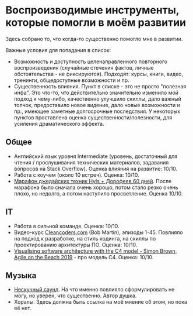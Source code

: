 # Воспроизводимые инструменты, которые помогли в моём развитии

Здесь собрано то, что когда-то существенно помогло мне в развитии.

Важные условия для попадания в список:

 * Возможность и доступность целенаправленного повторного  воспроизведения (случайные стечения фактов, личные обстоятельства - не фиксируются). Подходят: курсы, книги, видео, тренинги, общедоступные возможности и пр.
 * Существенность влияния. Пункт в списке - это не просто "полезная инфа". Это что-то, что действительно значительно изменило мой подход к чему-либо, качественно улучшило скиллы, дало важный толчок, предоставило новое видение, дало новые возможности и пр., имеющее заметные долгосрочные последствия. У некоторых пунктов проставлена оценка существенности/полезности, для усиления драматического эффекта.
 
## Общее

 * Английский язык уровня Intermediate (уровень, достаточный для чтения / прослушивания технических материалов, задавания вопросов на Stack Overflow). Оценка влияния на развитие: 10/10. 
 * Работа с коучем (около 10 встреч). Оценка: 10/10.
 * [Марафон джедайских техник Hyls + Дорофеев 60 дней](https://hyls.ru/jedi_max). После марафона было сначала очень хорошо, потом стало резко очень плохо, но недолго, а потом наступило просветление. Оценка 10/10. 

## IT

 * Работа в сильной команде. Оценка: 10/10.
 * Видео-курс [Cleancoders.com](https://cleancoders.com/) (Bob Martin), эпизоды 1-45. Повлияло на подход к разработке, на стиль кодинга, на скиллы по проектированию архитектуры ПО. Оценка: 10/10.
 * [Visualising software architecture with the C4 model - Simon Brown, Agile on the Beach 2019](https://www.youtube.com/watch?v=x2-rSnhpw0g) - про модель C4. Оценка: 10/10.

## Музыка

 * [Нескучный саунд](https://www.youtube.com/c/%D0%9D%D0%B5%D1%81%D0%BA%D1%83%D1%87%D0%BD%D1%8B%D0%B9%D0%A1%D0%B0%D1%83%D0%BD%D0%B4). На что именно повлияло сформулировать не могу, но уверен, что существенно. Автор душка.
 * Хоралы. Здесь должна быть ссылка на моё мнение об этом, но пока её нет.
